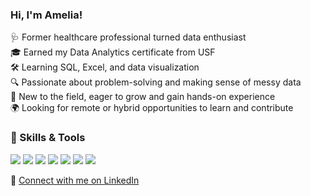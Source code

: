 ### Hi, I'm Amelia!  


🩺 Former healthcare professional turned data enthusiast  
🎓 Earned my Data Analytics certificate from USF  
🛠️ Learning SQL, Excel, and data visualization  
🔍 Passionate about problem-solving and making sense of messy data  
🌱 New to the field, eager to grow and gain hands-on experience  
🌍 Looking for remote or hybrid opportunities to learn and contribute  


### 🧰 Skills & Tools

<p align="left">
  <img src="https://img.shields.io/badge/SQL-Querying%20&%20Analysis-informational?style=flat&logo=mysql&logoColor=white&color=005f73" />
  <img src="https://img.shields.io/badge/Python-Data%20Manipulation-informational?style=flat&logo=python&logoColor=white&color=3b82f6" />
  <img src="https://img.shields.io/badge/Pandas-Exploratory%20Analysis-informational?style=flat&logo=pandas&logoColor=white&color=6d28d9" />
  <img src="https://img.shields.io/badge/Matplotlib-Visualization-informational?style=flat&color=1e3a8a" />
  <img src="https://img.shields.io/badge/Tableau-Dashboards%20&%20Reporting-informational?style=flat&logo=tableau&logoColor=white&color=fb8500" />
  <img src="https://img.shields.io/badge/Excel-Advanced%20Functions-informational?style=flat&logo=microsoft-excel&logoColor=white&color=2f855a" />
  <img src="https://img.shields.io/badge/Data%20Cleaning-&%20Preparation-informational?style=flat&color=0a9396" />
</p>


🔗 [Connect with me on LinkedIn](https://www.linkedin.com/in/amelia-mimi-b0103b337/)

